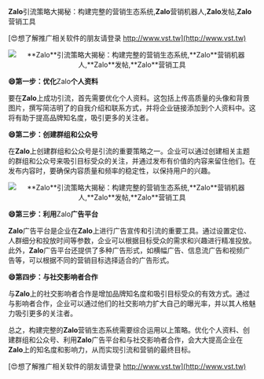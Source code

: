 **Zalo**引流策略大揭秘：构建完整的营销生态系统,**Zalo**营销机器人,**Zalo**发帖,**Zalo**营销工具

[😍想了解推广相关软件的朋友请登录 http://www.vst.tw](http://www.vst.tw)

 <center><img src="https://vst.tw/MP4/tuiguang/png/8.png" alt="**Zalo**引流策略大揭秘：构建完整的营销生态系统,**Zalo**营销机器人,**Zalo**发帖,**Zalo**营销工具"></center>

**😄第一步：优化**Zalo**个人资料**

要在**Zalo**上成功引流，首先需要优化个人资料。这包括上传高质量的头像和背景图片，撰写简洁明了的自我介绍和联系方式，并将企业链接添加到个人资料中。这将有助于提高品牌知名度，吸引更多的关注者。

**😄第二步：创建群组和公众号**

在**Zalo**上创建群组和公众号是引流的重要策略之一。企业可以通过创建相关主题的群组和公众号来吸引目标受众的关注，并通过发布有价值的内容来留住他们。在发布内容时，要确保内容质量和频率的稳定性，以保持用户的兴趣。

 <center><img src="https://vst.tw/MP4/tuiguang/png/0.png" alt="**Zalo**引流策略大揭秘：构建完整的营销生态系统,**Zalo**营销机器人,**Zalo**发帖,**Zalo**营销工具"></center>

**😄第三步：利用**Zalo**广告平台**

**Zalo**广告平台是企业在**Zalo**上进行广告宣传和引流的重要工具。通过设置定位、人群细分和投放时间等参数，企业可以根据目标受众的需求和兴趣进行精准投放。此外，**Zalo**广告平台还提供了多种广告形式，如横幅广告、信息流广告和视频广告等，可以根据不同的营销目标选择适合的广告形式。

**😄第四步：与社交影响者合作**

与**Zalo**上的社交影响者合作是增加品牌知名度和吸引目标受众的有效方式。通过与影响者合作，企业可以通过他们的社交影响力扩大自己的曝光率，并以其人格魅力吸引更多的关注者。

总之，构建完整的**Zalo**营销生态系统需要综合运用以上策略。优化个人资料、创建群组和公众号、利用**Zalo**广告平台和与社交影响者合作，会大大提高企业在**Zalo**上的知名度和影响力，从而实现引流和营销的最终目标。

[😍想了解推广相关软件的朋友请登录 http://www.vst.tw](http://www.vst.tw)



